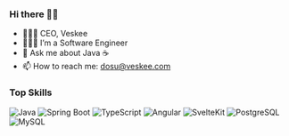 ### Hi there 👋🏾
- 👨🏾‍💼 CEO, Veskee
- 👨🏾‍💻 I’m a Software Engineer
- 💬 Ask me about Java ☕️
- 📫 How to reach me: dosu@veskee.com

### Top Skills

![Java](https://img.shields.io/badge/-Java-007396?logo=java&logoColor=white)
![Spring Boot](https://img.shields.io/badge/-Spring%20Boot-6DB33F?logo=spring&logoColor=white)
![TypeScript](https://img.shields.io/badge/-TypeScript-3178C6?logo=typescript&logoColor=white)
![Angular](https://img.shields.io/badge/-Angular-DD0031?logo=angular&logoColor=white)
![SvelteKit](https://img.shields.io/badge/-SvelteKit-FF3E00?logo=svelte&logoColor=white)
![PostgreSQL](https://img.shields.io/badge/-PostgreSQL-336791?logo=postgresql&logoColor=white)
![MySQL](https://img.shields.io/badge/-MySQL-4479A1?logo=mysql&logoColor=white)
